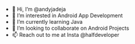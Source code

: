 - 👋 Hi, I’m @andyjadeja
- 👀 I’m interested in Android App Development
- 🌱 I’m currently learning Java
- 💞️ I’m looking to collaborate on Android Projects
- 📫 Reach out to me at Insta @halfdeveloper 

<!---
andyjadeja/andyjadeja is a ✨ special ✨ repository because its `README.md` (this file) appears on your GitHub profile.
You can click the Preview link to take a look at your changes.
--->

